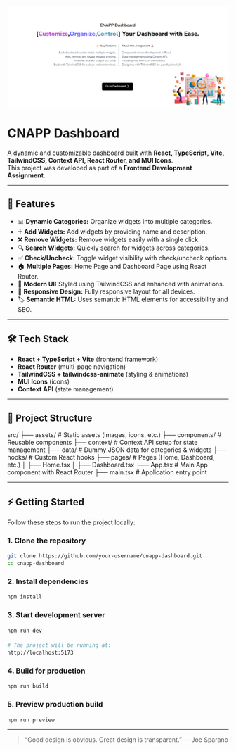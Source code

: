 ![Dashboard](src/assets/screenshot.png)

# CNAPP Dashboard

A dynamic and customizable dashboard built with **React, TypeScript, Vite, TailwindCSS, Context API, React Router, and MUI Icons**.  
This project was developed as part of a **Frontend Development Assignment**.

---

## 🚀 Features

- 📊 **Dynamic Categories:** Organize widgets into multiple categories.
- ➕ **Add Widgets:** Add widgets by providing name and description.
- ❌ **Remove Widgets:** Remove widgets easily with a single click.
- 🔍 **Search Widgets:** Quickly search for widgets across categories.
- ✅ **Check/Uncheck:** Toggle widget visibility with check/uncheck options.
- 🏠 **Multiple Pages:** Home Page and Dashboard Page using React Router.
- 🎨 **Modern UI:** Styled using TailwindCSS and enhanced with animations.
- 📱 **Responsive Design:** Fully responsive layout for all devices.
- 🏷️ **Semantic HTML:** Uses semantic HTML elements for accessibility and SEO.

---

## 🛠️ Tech Stack

- **React + TypeScript + Vite** (frontend framework)
- **React Router** (multi-page navigation)
- **TailwindCSS + tailwindcss-animate** (styling & animations)
- **MUI Icons** (icons)
- **Context API** (state management)

---

## 📂 Project Structure

src/
├── assets/ # Static assets (images, icons, etc.)
├── components/ # Reusable components
├── context/ # Context API setup for state management
├── data/ # Dummy JSON data for categories & widgets
├── hooks/ # Custom React hooks
├── pages/ # Pages (Home, Dashboard, etc.)
│ ├── Home.tsx
│ ├── Dashboard.tsx
├── App.tsx # Main App component with React Router
├── main.tsx # Application entry point

---

## ⚡ Getting Started

Follow these steps to run the project locally:

### 1. Clone the repository

```bash
git clone https://github.com/your-username/cnapp-dashboard.git
cd cnapp-dashboard
```

### 2. Install dependencies

```bash
npm install
```

### 3. Start development server

```bash
npm run dev

# The project will be running at:
http://localhost:5173
```

### 4. Build for production

```bash
npm run build
```

### 5. Preview production build

```bash
npm run preview
```

---

> “Good design is obvious. Great design is transparent.” — Joe Sparano
